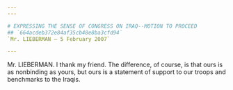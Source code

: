```yaml
---
---

# EXPRESSING THE SENSE OF CONGRESS ON IRAQ--MOTION TO PROCEED
## `664acdeb372e84af35cb48e8ba3cfd94`
`Mr. LIEBERMAN — 5 February 2007`

---
```



Mr. LIEBERMAN. I thank my friend. The difference, of course, is that 
ours is as nonbinding as yours, but ours is a statement of support to 
our troops and benchmarks to the Iraqis.